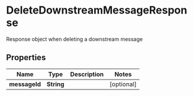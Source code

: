 

# DeleteDownstreamMessageResponse

Response object when deleting a downstream message

## Properties

| Name | Type | Description | Notes |
|------------ | ------------- | ------------- | -------------|
|**messageId** | **String** |  |  [optional] |



